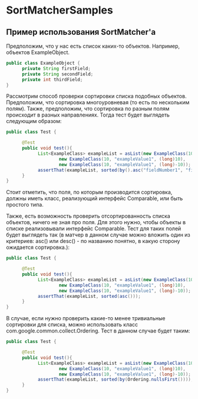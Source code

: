 SortMatcherSamples
==========================


Пример использования SortMatcher'а
---------------------------------

Предположим, что у нас есть список каких-то объектов. Например, объектов ExampleObject.

```java
public class ExampleObject {
      private String firstField;
      private String secondField;
      private int thirdField;
}
```

Рассмотрим способ проверки сортировки списка подобных объектов. Предположим, что сортировка многоуровневая (то есть по нескольким полям).
Также, предположим, что сортировка по разным полям происходит в разных направлениях. Тогда тест будет выглядеть следующим образом:

```java
public class Test {

      @Test
      public void test(){
            List<ExampleClass> exampleList = asList(new ExampleClass(10, "exampleValue1", (long)100),
                    new ExampleClass(10, "exampleValue1", (long)10),
                    new ExampleClass(10, "exampleValue1", (long)-10));
            assertThat(exampleList, sorted(by().asc("fieldNumber1", "fieldNumber2").desc("fieldNumber3")));
      }
}
```
Стоит отметить, что поля, по которым производится сортировка, должны иметь класс, реализующий интерфейс Comparable, или быть простого типа.

Также, есть возможность проверить отсортированность списка объектов, ничего не зная про поля. Для этого нужно, чтобы объекты в списке реализовывали интерфейс Comparable.
Тест для таких полей будет выглядеть так (в матчер в данном случае можно вложить один из критериев: asc() или desc() - по названию понятно, в какую сторону ожидается сортировка.):


```java
public class Test {

      @Test
      public void test(){
            List<ExampleClass> exampleList = asList(new ExampleClass(10, "exampleValue1", (long)100),
                    new ExampleClass(10, "exampleValue1", (long)10),
                    new ExampleClass(10, "exampleValue1", (long)-10));
            assertThat(exampleList, sorted(asc()));
      }
}
```

В случае, если нужно проверить какие-то менее тривиальные сортировки для списка, можно использовать класс com.google.common.collect.Ordering.
Тест в данном случае будет таким:

```java
public class Test {

      @Test
      public void test(){
            List<ExampleClass> exampleList = asList(new ExampleClass(10, "exampleValue1", (long)100),
                    new ExampleClass(10, "exampleValue1", (long)10),
                    new ExampleClass(10, "exampleValue1", (long)-10));
            assertThat(exampleList, sorted(by(Ordering.nullsFirst())));
      }
}
```




